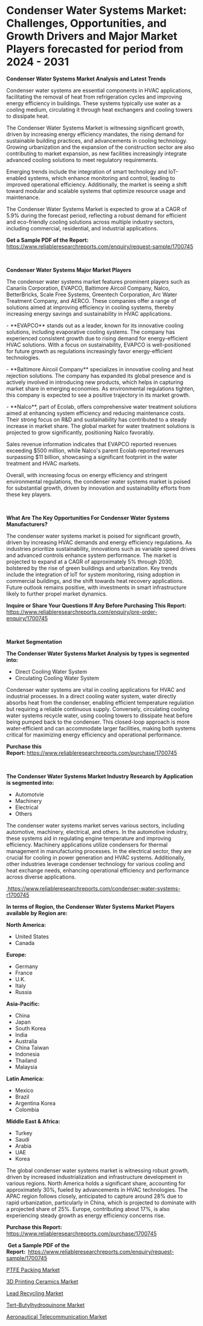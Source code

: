 <p><h1>Condenser Water Systems Market: Challenges, Opportunities, and Growth Drivers and Major Market Players forecasted for period from 2024 - 2031</h1></p><p><strong>Condenser Water Systems Market Analysis and Latest Trends</strong></p>
<p><p>Condenser water systems are essential components in HVAC applications, facilitating the removal of heat from refrigeration cycles and improving energy efficiency in buildings. These systems typically use water as a cooling medium, circulating it through heat exchangers and cooling towers to dissipate heat.</p><p>The Condenser Water Systems Market is witnessing significant growth, driven by increasing energy efficiency mandates, the rising demand for sustainable building practices, and advancements in cooling technology. Growing urbanization and the expansion of the construction sector are also contributing to market expansion, as new facilities increasingly integrate advanced cooling solutions to meet regulatory requirements.</p><p>Emerging trends include the integration of smart technology and IoT-enabled systems, which enhance monitoring and control, leading to improved operational efficiency. Additionally, the market is seeing a shift toward modular and scalable systems that optimize resource usage and maintenance.</p><p>The Condenser Water Systems Market is expected to grow at a CAGR of 5.9% during the forecast period, reflecting a robust demand for efficient and eco-friendly cooling solutions across multiple industry sectors, including commercial, residential, and industrial applications.</p></p>
<p><strong>Get a Sample PDF of the Report:&nbsp;</strong> <a href="https://www.reliableresearchreports.com/enquiry/request-sample/1700745?utm_campaign=8&utm_medium=2&utm_source=Github&utm_content=ia&utm_term=19112024&utm_id=condenser-water-systems">https://www.reliableresearchreports.com/enquiry/request-sample/1700745</a></p>
<p>&nbsp;</p>
<p><strong>Condenser Water Systems Major Market Players</strong></p>
<p><p>The condenser water systems market features prominent players such as Canariis Corporation, EVAPCO, Baltimore Aircoil Company, Nalco, BetterBricks, Scale Free Systems, Greentech Corporation, Arc Water Treatment Company, and AERCO. These companies offer a range of solutions aimed at improving efficiency in cooling systems, thereby increasing energy savings and sustainability in HVAC applications.</p><p>- **EVAPCO** stands out as a leader, known for its innovative cooling solutions, including evaporative cooling systems. The company has experienced consistent growth due to rising demand for energy-efficient HVAC solutions. With a focus on sustainability, EVAPCO is well-positioned for future growth as regulations increasingly favor energy-efficient technologies.</p><p>- **Baltimore Aircoil Company** specializes in innovative cooling and heat rejection solutions. The company has expanded its global presence and is actively involved in introducing new products, which helps in capturing market share in emerging economies. As environmental regulations tighten, this company is expected to see a positive trajectory in its market growth.</p><p>- **Nalco**, part of Ecolab, offers comprehensive water treatment solutions aimed at enhancing system efficiency and reducing maintenance costs. Their strong focus on R&D and sustainability has contributed to a steady increase in market share. The global market for water treatment solutions is projected to grow significantly, positioning Nalco favorably.</p><p>Sales revenue information indicates that EVAPCO reported revenues exceeding $500 million, while Nalco's parent Ecolab reported revenues surpassing $11 billion, showcasing a significant footprint in the water treatment and HVAC markets. </p><p>Overall, with increasing focus on energy efficiency and stringent environmental regulations, the condenser water systems market is poised for substantial growth, driven by innovation and sustainability efforts from these key players.</p></p>
<p>&nbsp;</p>
<p><strong>What Are The Key Opportunities For Condenser Water Systems Manufacturers?</strong></p>
<p><p>The condenser water systems market is poised for significant growth, driven by increasing HVAC demands and energy efficiency regulations. As industries prioritize sustainability, innovations such as variable speed drives and advanced controls enhance system performance. The market is projected to expand at a CAGR of approximately 5% through 2030, bolstered by the rise of green buildings and urbanization. Key trends include the integration of IoT for system monitoring, rising adoption in commercial buildings, and the shift towards heat recovery applications. Future outlook remains positive, with investments in smart infrastructure likely to further propel market dynamics.</p></p>
<p><strong>Inquire or Share Your Questions If Any Before Purchasing This Report:</strong> <a href="https://www.reliableresearchreports.com/enquiry/pre-order-enquiry/1700745?utm_campaign=8&utm_medium=2&utm_source=Github&utm_content=ia&utm_term=19112024&utm_id=condenser-water-systems">https://www.reliableresearchreports.com/enquiry/pre-order-enquiry/1700745</a></p>
<p>&nbsp;</p>
<p><strong>Market Segmentation</strong></p>
<p><strong>The Condenser Water Systems Market Analysis by types is segmented into:</strong></p>
<p><ul><li>Direct Cooling Water System</li><li>Circulating Cooling Water System</li></ul></p>
<p><p>Condenser water systems are vital in cooling applications for HVAC and industrial processes. In a direct cooling water system, water directly absorbs heat from the condenser, enabling efficient temperature regulation but requiring a reliable continuous supply. Conversely, circulating cooling water systems recycle water, using cooling towers to dissipate heat before being pumped back to the condenser. This closed-loop approach is more water-efficient and can accommodate larger facilities, making both systems critical for maximizing energy efficiency and operational performance.</p></p>
<p><strong>Purchase this Report:&nbsp;</strong><a href="https://www.reliableresearchreports.com/purchase/1700745?utm_campaign=8&utm_medium=2&utm_source=Github&utm_content=ia&utm_term=19112024&utm_id=condenser-water-systems">https://www.reliableresearchreports.com/purchase/1700745</a></p>
<p>&nbsp;</p>
<p><strong>The Condenser Water Systems Market Industry Research by Application is segmented into:</strong></p>
<p><ul><li>Automotvie</li><li>Machinery</li><li>Electrical</li><li>Others</li></ul></p>
<p><p>The condenser water systems market serves various sectors, including automotive, machinery, electrical, and others. In the automotive industry, these systems aid in regulating engine temperature and improving efficiency. Machinery applications utilize condensers for thermal management in manufacturing processes. In the electrical sector, they are crucial for cooling in power generation and HVAC systems. Additionally, other industries leverage condenser technology for various cooling and heat exchange needs, enhancing operational efficiency and performance across diverse applications.</p></p>
<p><a href="https://www.reliableresearchreports.com/condenser-water-systems-r1700745?utm_campaign=8&utm_medium=2&utm_source=Github&utm_content=ia&utm_term=19112024&utm_id=condenser-water-systems">&nbsp;https://www.reliableresearchreports.com/condenser-water-systems-r1700745</a></p>
<p><strong>In terms of Region, the Condenser Water Systems Market Players available by Region are:</strong></p>
<p>
    <p> <strong> North America: </strong>
        <ul>
            <li>United States</li>
            <li>Canada</li>
        </ul>
        </p> 
    <p> <strong> Europe: </strong>
        <ul>
            <li>Germany</li>
            <li>France</li>
            <li>U.K.</li>
            <li>Italy</li>
            <li>Russia</li>
        </ul>
        </p> 
    <p> <strong> Asia-Pacific: </strong>
        <ul>
            <li>China</li>
            <li>Japan</li>
            <li>South Korea</li>
            <li>India</li>
            <li>Australia</li>
            <li>China Taiwan</li>
            <li>Indonesia</li>
            <li>Thailand</li>
            <li>Malaysia</li>
        </ul>
        </p> 
    <p> <strong> Latin America: </strong>
        <ul>
            <li>Mexico</li>
            <li>Brazil</li>
            <li>Argentina Korea</li>
            <li>Colombia</li>
        </ul>
        </p> 
    <p> <strong> Middle East & Africa: </strong>
        <ul>
            <li>Turkey</li>
            <li>Saudi</li>
            <li>Arabia</li>
            <li>UAE</li>
            <li>Korea</li>
        </ul>
    </p>
    </p>
<p><p>The global condenser water systems market is witnessing robust growth, driven by increased industrialization and infrastructure development in various regions. North America holds a significant share, accounting for approximately 30%, fueled by advancements in HVAC technologies. The APAC region follows closely, anticipated to capture around 28% due to rapid urbanization, particularly in China, which is projected to dominate with a projected share of 25%. Europe, contributing about 17%, is also experiencing steady growth as energy efficiency concerns rise.</p></p>
<p><strong>Purchase this Report: </strong><a href="https://www.reliableresearchreports.com/purchase/1700745?utm_campaign=8&utm_medium=2&utm_source=Github&utm_content=ia&utm_term=19112024&utm_id=condenser-water-systems">https://www.reliableresearchreports.com/purchase/1700745</a></p>
<p>&nbsp;<strong>Get a Sample PDF of the Report:&nbsp;&nbsp;</strong><a href="https://www.reliableresearchreports.com/enquiry/request-sample/1700745?utm_campaign=8&utm_medium=2&utm_source=Github&utm_content=ia&utm_term=19112024&utm_id=condenser-water-systems">https://www.reliableresearchreports.com/enquiry/request-sample/1700745</a></p>
<p><strong></strong></p>
<p><p><a href="https://www.linkedin.com/pulse/global-ptfe-packing-market-trends-analysis-future-growth-prospects-cstse?utm_campaign=8&utm_medium=2&utm_source=Github&utm_content=ia&utm_term=19112024&utm_id=condenser-water-systems">PTFE Packing Market</a></p><p><a href="https://www.linkedin.com/pulse/3d-printing-ceramics-market-size-share-analysis-growth-zqome?utm_campaign=8&utm_medium=2&utm_source=Github&utm_content=ia&utm_term=19112024&utm_id=condenser-water-systems">3D Printing Ceramics Market</a></p><p><a href="https://github.com/angelajermaine/Market-Research-Report-List-5/blob/main/lead-recycling-market.md?utm_campaign=8&utm_medium=2&utm_source=Github&utm_content=ia&utm_term=19112024&utm_id=condenser-water-systems">Lead Recycling Market</a></p><p><a href="https://github.com/provorikovar/Market-Research-Report-List-6/blob/main/tert-butylhydroquinone-market.md?utm_campaign=8&utm_medium=2&utm_source=Github&utm_content=ia&utm_term=19112024&utm_id=condenser-water-systems">Tert-Butylhydroquinone Market</a></p><p><a href="https://issuu.com/reportprime-2/docs/aeronautical-telecommunication-mark_95f650043ab7c7?utm_campaign=8&utm_medium=2&utm_source=Github&utm_content=ia&utm_term=19112024&utm_id=condenser-water-systems">Aeronautical Telecommunication Market</a></p></p>